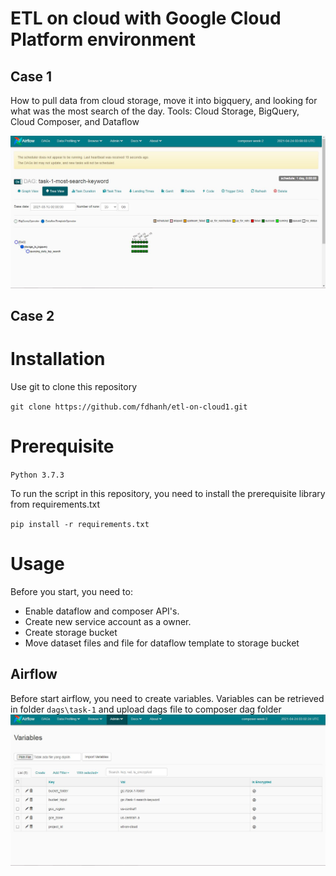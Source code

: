 # ETL on cloud with Google Cloud Platform environment

## Case 1
How to pull data from cloud storage, move it into bigquery, and looking for what was the most search of the day. 
Tools: Cloud Storage, BigQuery, Cloud Composer, and Dataflow

![alt text](https://github.com/fdhanh/etl-on-cloud1/blob/master/add_files/task-1.JPG?raw=true)

## Case 2

# Installation
Use git to clone this repository

`git clone https://github.com/fdhanh/etl-on-cloud1.git`

# Prerequisite

`Python 3.7.3`

To run the script in this repository, you need to install the prerequisite library from requirements.txt

`pip install -r requirements.txt`

# Usage
Before you start, you need to:
- Enable dataflow and composer API's.
- Create new service account as a owner.
- Create storage bucket
- Move dataset files and file for dataflow template to storage bucket

## Airflow
Before start airflow, you need to create variables. Variables can be retrieved in folder `dags\task-1` and upload dags file to composer dag folder
![alt text](https://github.com/fdhanh/etl-on-cloud1/blob/master/add_files/airflow-variables.JPG?raw=true)